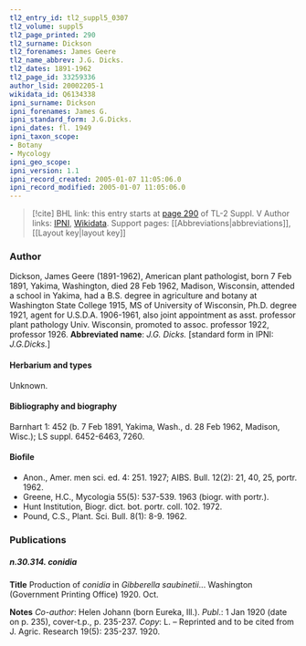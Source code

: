 ```yaml
---
tl2_entry_id: tl2_suppl5_0307
tl2_volume: suppl5
tl2_page_printed: 290
tl2_surname: Dickson
tl2_forenames: James Geere
tl2_name_abbrev: J.G. Dicks.
tl2_dates: 1891-1962
tl2_page_id: 33259336
author_lsid: 20002205-1
wikidata_id: Q6134338
ipni_surname: Dickson
ipni_forenames: James G.
ipni_standard_form: J.G.Dicks.
ipni_dates: fl. 1949
ipni_taxon_scope: 
- Botany
- Mycology
ipni_geo_scope: 
ipni_version: 1.1
ipni_record_created: 2005-01-07 11:05:06.0
ipni_record_modified: 2005-01-07 11:05:06.0
---
```


> [!cite] BHL link: this entry starts at [page 290](https://www.biodiversitylibrary.org/page/33259336) of TL-2 Suppl. V
> Author links: [IPNI](https://www.ipni.org/a/20002205-1), [Wikidata](https://www.wikidata.org/wiki/Q6134338). Support pages: [[Abbreviations|abbreviations]], [[Layout key|layout key]]

### Author

Dickson, James Geere (1891-1962), American plant pathologist, born 7 Feb 1891, Yakima, Washington, died 28 Feb 1962, Madison, Wisconsin, attended a school in Yakima, had a B.S. degree in agriculture and botany at Washington State College 1915, MS of University of Wisconsin, Ph.D. degree 1921, agent for U.S.D.A. 1906-1961, also joint appointment as asst. professor plant pathology Univ. Wisconsin, promoted to assoc. professor 1922, professor 1926. 
**Abbreviated name**: *J.G. Dicks.* \[standard form in IPNI: *J.G.Dicks.*\]

#### Herbarium and types

Unknown.

#### Bibliography and biography

Barnhart 1: 452 (b. 7 Feb 1891, Yakima, Wash., d. 28 Feb 1962, Madison, Wisc.); LS suppl. 6452-6463, 7260.

#### Biofile

- Anon., Amer. men sci. ed. 4: 251. 1927; AIBS. Bull. 12(2): 21, 40, 25, portr. 1962.
- Greene, H.C., Mycologia 55(5): 537-539. 1963 (biogr. with portr.).
- Hunt Institution, Biogr. dict. bot. portr. coll. 102. 1972.
- Pound, C.S., Plant. Sci. Bull. 8(1): 8-9. 1962.

### Publications

##### n.30.314. conidia

**Title**
Production of *conidia* in *Gibberella saubinetii*... Washington (Government Printing Office) 1920. Oct.

**Notes**
*Co-author*: Helen Johann (born Eureka, Ill.).
*Publ*.: 1 Jan 1920 (date on p. 235), cover-t.p., p. 235-237. *Copy*: L. – Reprinted and to be cited from J. Agric. Research 19(5): 235-237. 1920.

